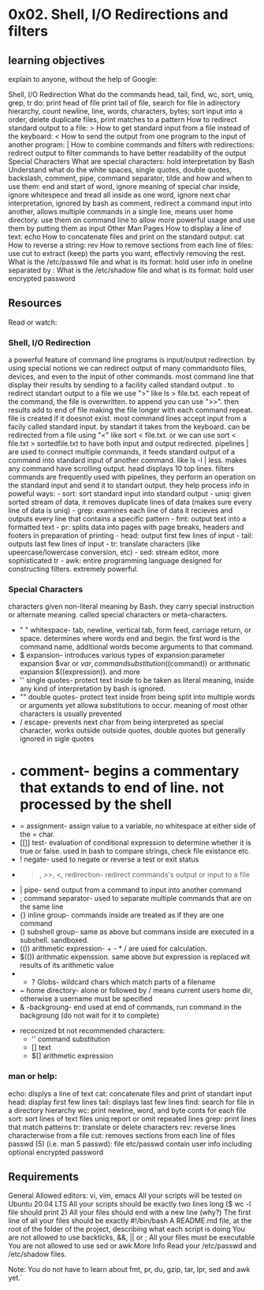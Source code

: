 # 0x02. Shell, I/O Redirections and filters

## learning objectives
 explain to anyone, without the help of Google:

Shell, I/O Redirection
What do the commands head, tail, find, wc, sort, uniq, grep, tr do:  print head of file print tail of file, search for file in adirectory hierarchy, count newline, line, words, characters, bytes; sort input into a order, delete duplicate files, print matches to a pattern
How to redirect standard output to a file:  >
How to get standard input from a file instead of the keyboard: <
How to send the output from one program to the input of another program:  |
How to combine commands and filters with redirections: redirect output to filter commands to have better readability of the output
Special Characters
What are special characters: hold interpretation by Bash
Understand what do the white spaces, single quotes, double quotes, backslash, comment, pipe, command separator, tilde and how and when to use them: end and start of word, ignore meaning of special char inside, ignore whitespece and tread all inside as one word, ignore next char interpretation, ignored by bash as comment, redirect a command input into another, allows multiple commands in a single line, means user home directory. use them on command line to allow more powerful usage and use them by putting them as input
Other Man Pages
How to display a line of text: echo
How to concatenate files and print on the standard output: cat
How to reverse a string: rev
How to remove sections from each line of files: use cut to extract (keep) the parts you want, effectivly removing the rest.
What is the /etc/passwd file and what is its format: hold user info in oneline separated by :
What is the /etc/shadow file and what is its format: hold user  encrypted password

## Resources
Read or watch:

### Shell, I/O Redirection
a powerful feature of command line programs is input/output redirection. by using special notions we can redirect output of many commandsoto files, devices, and even to the input of other commands.
most command line that display their results by sending to a facility called standard output
. to redirect standart output to a file we use ">" like ls > file.txt. each repeat of the command, the file is overwritten. to append you can use ">>". then results add to end of file making the file longer with each command repeat. file is created if it doesnot exist.
most command lines accept input from a facily called standard input. by standart it takes from the keyboard. can be redirected from a file using "<" like sort < file.txt. or we can use sort < file.txt > sortedfile.txt to have both input and output redirected.
pipelines | are used to connect multiple commands, it feeds standard output of a command into standard input of another command. like ls -l | less. makes any command have scrolling output. head displays 10 top lines.
filters commands are frequently used with pipelines, they perform an operation on the standard input and send it to standart output. they help process info in poweful ways:
	- sort: sort standard input into standard output
	- uniq: given sorted stream of data, it removes duplicate lines of data (makes sure every line of data is uniq)
	- grep: examines each line of data it recieves and outputs every line that contains a specific pattern
	- fmt: output text into a formatted text
	- pr: splits data into pages with page breaks, headers and footers in preparation of printing
	- head: output first few lines of input
	- tail: outputs last few lines of input
	- tr: translate characters (like upeercase/lowercase conversion, etc)
	- sed: stream editor, more sophisticated tr
	- awk: entire programming language designed for constructing filters. extremely powerful.

### Special Characters
characters given non-literal meaning by Bash. they carry special instruction or alternate meaning. called special characters or meta-characters.
- " " whitespace- tab, newline, vertical tab, form feed, carriage return, or space. determines where words end and begin. the first word is the command name, additional words become arguments to that command.
- $ expansion- introduces various types of expansion:parameter expansion $var or ${var}, command substitution ($(command)) or arithmatic expansion $((expression)). and more
- '' single quotes- protect text inside to be taken as literal meaning, inside any kind of interpretation by bash is ignored.
- "" double quotes- protect text inside from being split into multiple words or arguments yet allowa substitutions to occur. meaning of most other characters is usually prevented
- / escape- prevents next char from being interpreted as special character, works outside outside quotes, double quotes but generally ignored in sigle quotes
- # comment- begins a commentary that extands to end of line. not processed by the shell
- = assignment- assign value to a variable, no whitespace at either side of the = char.
- [[]] test- evaluation of conditional expression to determine whether it is true or false. used in bash to compare strings, check file existance etc.
- ! negate- used to negate or reverse a test or exit status
- >, >>, <, redirection- redirect commands's output or input to a file
- | pipe- send output from a command to input into another command
- ; command separator- used to separate multiple commands that are on the same line
- {} inline group- commands inside are treated as if they are one command
- () subshell group- same as above but commans inside are executed in a subshell. sandboxed.
- (()) arithmetic expression- + - * / are used for calculation.
- $(()) arithmatic expenssion. same above but  expression is replaced wit results of its arithmetic value
- * ? Globs- wildcard chars which match parts of a filename
- ~ home directory- alone or followed by / means current users home dir, otherwise a username must be specified
- & -backgroung- end used at end of commands, run command in the backgroung (do not wait for it to complete)
+ recocnized bt not recommended characters:
	- '' command substitution
	- [] text
	- $[] arithmetic expression
### man or help:

echo: displys a line of text
cat: concatenate files and print of standart input 
head: display first few lines
tail: displays last few lines
find: search for file in a directory hierarchy
wc: print newline, word, and byte conts for each file
sort: sort lines of text files
uniq:report or omit repeated lines
grep: print lines that match patterns
tr: translate or delete characters
rev: reverse lines characterwise from a file
cut: removes sections from each line of files
passwd (5) (i.e. man 5 passwd): file etc/passwd contain user info including optional encrypted password



## Requirements
General
Allowed editors: vi, vim, emacs
All your scripts will be tested on Ubuntu 20.04 LTS
All your scripts should be exactly two lines long ($ wc -l file should print 2)
All your files should end with a new line (why?)
The first line of all your files should be exactly #!/bin/bash
A README.md file, at the root of the folder of the project, describing what each script is doing
You are not allowed to use backticks, &&, || or ;
All your files must be executable
You are not allowed to use sed or awk
More Info
Read your /etc/passwd and /etc/shadow files.

Note: You do not have to learn about fmt, pr, du, gzip, tar, lpr, sed and awk yet.`
